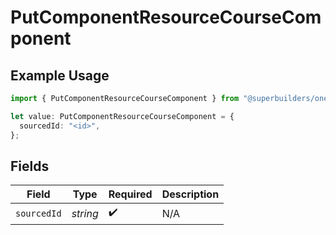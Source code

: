 # PutComponentResourceCourseComponent

## Example Usage

```typescript
import { PutComponentResourceCourseComponent } from "@superbuilders/oneroster/models/operations";

let value: PutComponentResourceCourseComponent = {
  sourcedId: "<id>",
};
```

## Fields

| Field              | Type               | Required           | Description        |
| ------------------ | ------------------ | ------------------ | ------------------ |
| `sourcedId`        | *string*           | :heavy_check_mark: | N/A                |